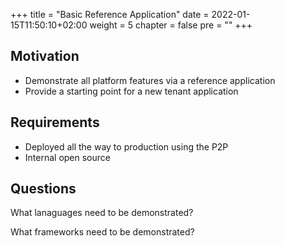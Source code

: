 +++
title = "Basic Reference Application"
date = 2022-01-15T11:50:10+02:00
weight = 5
chapter = false
pre = "<b></b>"
+++

## Motivation

* Demonstrate all platform features via a reference application
* Provide a starting point for a new tenant application

## Requirements

* Deployed all the way to production using the P2P
* Internal open source

## Questions 

What lanaguages need to be demonstrated?

What frameworks need to be demonstrated?